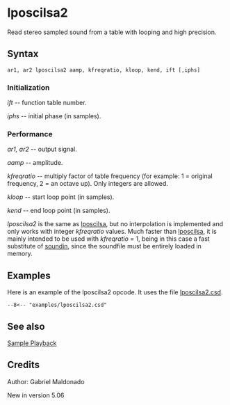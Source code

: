 <!--
id:lposcilsa2
category:Signal Generators:Sample Playback
-->
# lposcilsa2
Read stereo sampled sound from a table with looping and high precision.

## Syntax
``` csound-orc
ar1, ar2 lposcilsa2 aamp, kfreqratio, kloop, kend, ift [,iphs]
```

### Initialization

_ift_ -- function table number.

_iphs_ -- initial phase (in samples).

### Performance

_ar1, ar2_ -- output signal.

_aamp_ -- amplitude.

_kfreqratio_ -- multiply factor of table frequency (for example: 1 = original frequency, 2 = an octave up). Only integers are allowed.

_kloop_ -- start loop point (in samples).

_kend_ -- end loop point (in samples).

_lposcilsa2_ is the same as [lposcilsa](../../opcodes/lposcilsa), but no interpolation is implemented and only works with integer _kfreqratio_ values. Much faster than [lposcilsa](../../opcodes/lposcilsa), it is mainly intended to be used with _kfreqratio_ = 1, being in this case a fast substitute of [soundin](../../opcodes/soundin), since the soundfile must be entirely loaded in memory.

## Examples

Here is an example of the lposcilsa2 opcode. It uses the file [lposcilsa2.csd](../../examples/lposcilsa2.csd).

``` csound-csd title="Example of the lposcilsa2 opcode." linenums="1"
--8<-- "examples/lposcilsa2.csd"
```

## See also

[Sample Playback](../../siggen/sample)

## Credits

Author: Gabriel Maldonado

New in version 5.06
